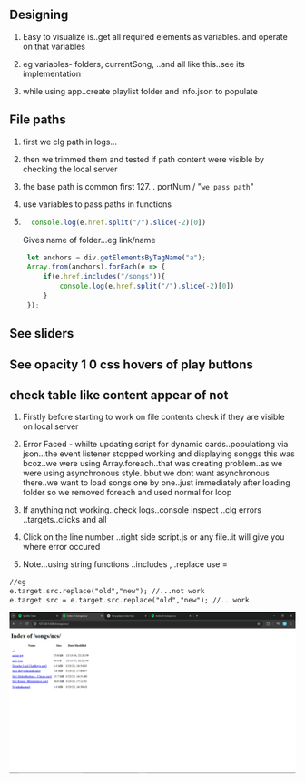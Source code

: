 ## Designing
1. Easy to visualize is..get all required elements as variables..and operate on that variables

2. eg variables- folders, currentSong, ..and all like this..see its  implementation
3. while using app..create playlist folder and info.json to populate



## File paths
1. first we clg path in logs...
2. then we trimmed them and tested if path content were visible by checking the local server
3. the base path is common first 127. . portNum / "`we pass path`"
4. use variables to pass paths in functions
5. ```js
     console.log(e.href.split("/").slice(-2)[0])
   ```
   Gives name of folder...eg link/name
   
   ```js
    let anchors = div.getElementsByTagName("a");
    Array.from(anchors).forEach(e => {
        if(e.href.includes("/songs")){
            console.log(e.href.split("/").slice(-2)[0])
        }
    });
   ```

## See sliders

## See opacity 1 0 css hovers of play buttons

## check table like content appear of not
1. Firstly before starting to work on file contents check if they are visible on local server
2. Error Faced - whilte updating script for dynamic cards..populationg via json...the event listener stopped working and displaying songgs
 this was bcoz..we were using Array.foreach..that was creating problem..as we were using asynchronous style..bbut we dont want asynchronous there..we want to load songs one by one..just immediately after loading folder
so we removed foreach and used normal for loop
3. If anything not working..check logs..console inspect ..clg errors ..targets..clicks and all
4. Click on the line number ..right side script.js or any file..it will give  you where error occured

5.  Note...using string functions ..includes , .replace
   use =
```ja
//eg
e.target.src.replace("old","new"); //...not work
e.target.src = e.target.src.replace("old","new"); //...work
```

![img](https://github.com/Yash-Bandal/YTunes_Music-Player-v1.0/blob/844271b9f5fcac9a452ebd53694bb138a50850dd/Process/TableViewOfContents.png)

